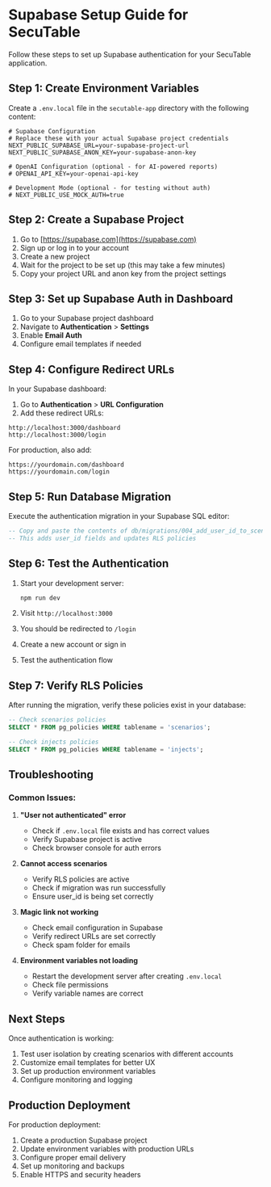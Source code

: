 # Supabase Setup Guide for SecuTable

Follow these steps to set up Supabase authentication for your SecuTable application.

## Step 1: Create Environment Variables

Create a `.env.local` file in the `secutable-app` directory with the following content:

```env
# Supabase Configuration
# Replace these with your actual Supabase project credentials
NEXT_PUBLIC_SUPABASE_URL=your-supabase-project-url
NEXT_PUBLIC_SUPABASE_ANON_KEY=your-supabase-anon-key

# OpenAI Configuration (optional - for AI-powered reports)
# OPENAI_API_KEY=your-openai-api-key

# Development Mode (optional - for testing without auth)
# NEXT_PUBLIC_USE_MOCK_AUTH=true
```

## Step 2: Create a Supabase Project

1. Go to [https://supabase.com](https://supabase.com)
2. Sign up or log in to your account
3. Create a new project
4. Wait for the project to be set up (this may take a few minutes)
5. Copy your project URL and anon key from the project settings

## Step 3: Set up Supabase Auth in Dashboard

1. Go to your Supabase project dashboard
2. Navigate to **Authentication** > **Settings**
3. Enable **Email Auth**
4. Configure email templates if needed

## Step 4: Configure Redirect URLs

In your Supabase dashboard:

1. Go to **Authentication** > **URL Configuration**
2. Add these redirect URLs:

```
http://localhost:3000/dashboard
http://localhost:3000/login
```

For production, also add:
```
https://yourdomain.com/dashboard
https://yourdomain.com/login
```

## Step 5: Run Database Migration

Execute the authentication migration in your Supabase SQL editor:

```sql
-- Copy and paste the contents of db/migrations/004_add_user_id_to_scenarios.sql
-- This adds user_id fields and updates RLS policies
```

## Step 6: Test the Authentication

1. Start your development server:
   ```bash
   npm run dev
   ```

2. Visit `http://localhost:3000`
3. You should be redirected to `/login`
4. Create a new account or sign in
5. Test the authentication flow

## Step 7: Verify RLS Policies

After running the migration, verify these policies exist in your database:

```sql
-- Check scenarios policies
SELECT * FROM pg_policies WHERE tablename = 'scenarios';

-- Check injects policies  
SELECT * FROM pg_policies WHERE tablename = 'injects';
```

## Troubleshooting

### Common Issues:

1. **"User not authenticated" error**
   - Check if `.env.local` file exists and has correct values
   - Verify Supabase project is active
   - Check browser console for auth errors

2. **Cannot access scenarios**
   - Verify RLS policies are active
   - Check if migration was run successfully
   - Ensure user_id is being set correctly

3. **Magic link not working**
   - Check email configuration in Supabase
   - Verify redirect URLs are set correctly
   - Check spam folder for emails

4. **Environment variables not loading**
   - Restart the development server after creating `.env.local`
   - Check file permissions
   - Verify variable names are correct

## Next Steps

Once authentication is working:

1. Test user isolation by creating scenarios with different accounts
2. Customize email templates for better UX
3. Set up production environment variables
4. Configure monitoring and logging

## Production Deployment

For production deployment:

1. Create a production Supabase project
2. Update environment variables with production URLs
3. Configure proper email delivery
4. Set up monitoring and backups
5. Enable HTTPS and security headers 